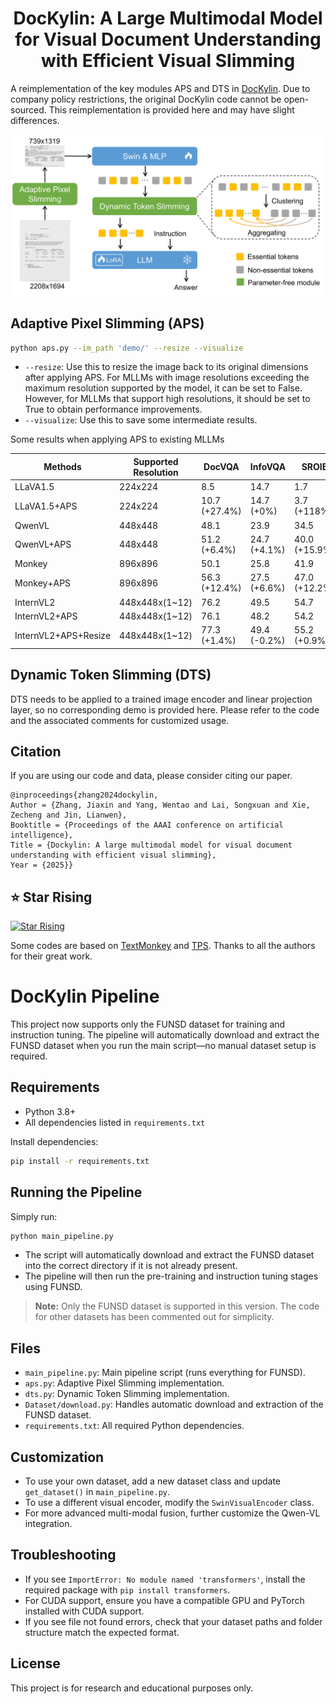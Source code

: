 <div align=center>

# DocKylin: A Large Multimodal Model for Visual Document Understanding with Efficient Visual Slimming

</div>

A reimplementation of the key modules APS and DTS in [DocKylin](https://arxiv.org/abs/2406.19101). Due to company policy restrictions, the original DocKylin code cannot be open-sourced. This reimplementation is provided here and may have slight differences.

<p align="center">
  <img src="img/model.png" width='500'>
</p>

## Adaptive Pixel Slimming (APS)

```bash
python aps.py --im_path 'demo/' --resize --visualize
```

- `--resize`: Use this to resize the image back to its original dimensions after applying APS. For MLLMs with image resolutions exceeding the maximum resolution supported by the model, it can be set to False. However, for MLLMs that support high resolutions, it should be set to True to obtain performance improvements.
- `--visualize`: Use this to save some intermediate results.

Some results when applying APS to existing MLLMs

| Methods              | Supported Resolution | DocVQA        | InfoVQA      | SROIE         | FUNSD         |
| -------------------- | -------------------- | ------------- | ------------ | ------------- | ------------- |
| LLaVA1.5             | 224x224              | 8.5           | 14.7         | 1.7           | 0.2           |
| LLaVA1.5+APS         | 224x224              | 10.7 (+27.4%) | 14.7 (+0%)   | 3.7 (+118%)   | 0.9 (+360%)   |
| QwenVL               | 448x448              | 48.1          | 23.9         | 34.5          | 20.6          |
| QwenVL+APS           | 448x448              | 51.2 (+6.4%)  | 24.7 (+4.1%) | 40.0 (+15.9%) | 24.3 (+17.9%) |
| Monkey               | 896x896              | 50.1          | 25.8         | 41.9          | 24.1          |
| Monkey+APS           | 896x896              | 56.3 (+12.4%) | 27.5 (+6.6%) | 47.0 (+12.2%) | 27.3 (+13.3%) |
| InternVL2            | 448x448x(1~12)       | 76.2          | 49.5         | 54.7          | 41.7          |
| InternVL2+APS        | 448x448x(1~12)       | 76.1          | 48.2         | 54.2          | 40.6          |
| InternVL2+APS+Resize | 448x448x(1~12)       | 77.3 (+1.4%)  | 49.4 (-0.2%) | 55.2 (+0.9%)  | 43.4 (+4.1%)  |

## Dynamic Token Slimming (DTS)

DTS needs to be applied to a trained image encoder and linear projection layer, so no corresponding demo is provided here. Please refer to the code and the associated comments for customized usage.

## Citation

If you are using our code and data, please consider citing our paper.

```
@inproceedings{zhang2024dockylin,
Author = {Zhang, Jiaxin and Yang, Wentao and Lai, Songxuan and Xie, Zecheng and Jin, Lianwen},
Booktitle = {Proceedings of the AAAI conference on artificial intelligence},
Title = {Dockylin: A large multimodal model for visual document understanding with efficient visual slimming},
Year = {2025}}
```

## ⭐ Star Rising

[![Star Rising](https://api.star-history.com/svg?repos=ZZZHANG-jx/DocKylin&type=Timeline)](https://star-history.com/#ZZZHANG-jx/DocKylin&Timeline)

Some codes are based on [TextMonkey](https://github.com/Yuliang-Liu/Monkey) and [TPS](https://github.com/megvii-research/TPS-CVPR2023). Thanks to all the authors for their great work.

# DocKylin Pipeline

This project now supports only the FUNSD dataset for training and instruction tuning. The pipeline will automatically download and extract the FUNSD dataset when you run the main script—no manual dataset setup is required.

## Requirements

- Python 3.8+
- All dependencies listed in `requirements.txt`

Install dependencies:

```bash
pip install -r requirements.txt
```

## Running the Pipeline

Simply run:

```bash
python main_pipeline.py
```

- The script will automatically download and extract the FUNSD dataset into the correct directory if it is not already present.
- The pipeline will then run the pre-training and instruction tuning stages using FUNSD.

> **Note:** Only the FUNSD dataset is supported in this version. The code for other datasets has been commented out for simplicity.

## Files

- `main_pipeline.py`: Main pipeline script (runs everything for FUNSD).
- `aps.py`: Adaptive Pixel Slimming implementation.
- `dts.py`: Dynamic Token Slimming implementation.
- `Dataset/download.py`: Handles automatic download and extraction of the FUNSD dataset.
- `requirements.txt`: All required Python dependencies.

## Customization

- To use your own dataset, add a new dataset class and update `get_dataset()` in `main_pipeline.py`.
- To use a different visual encoder, modify the `SwinVisualEncoder` class.
- For more advanced multi-modal fusion, further customize the Qwen-VL integration.

## Troubleshooting

- If you see `ImportError: No module named 'transformers'`, install the required package with `pip install transformers`.
- For CUDA support, ensure you have a compatible GPU and PyTorch installed with CUDA support.
- If you see file not found errors, check that your dataset paths and folder structure match the expected format.

## License

This project is for research and educational purposes only.
